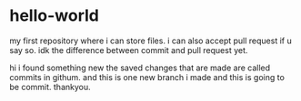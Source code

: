 # hello-world
my first repository where i can store files. i can also accept pull request if u say so. 
idk the difference between commit and pull request yet.

hi 
i found something new 
the saved changes that are made are called commits in githum.
and this is one new branch i made and this is going to be commit.
thankyou.
